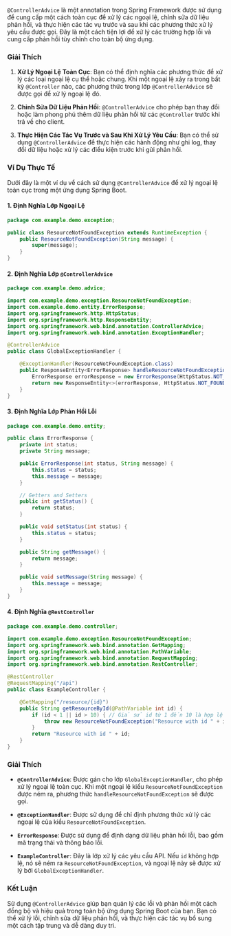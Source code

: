 `@ControllerAdvice` là một annotation trong Spring Framework được sử dụng để cung cấp một cách toàn cục để xử lý các ngoại lệ, chỉnh sửa dữ liệu phản hồi, và thực hiện các tác vụ trước và sau khi các phương thức xử lý yêu cầu được gọi. Đây là một cách tiện lợi để xử lý các trường hợp lỗi và cung cấp phản hồi tùy chỉnh cho toàn bộ ứng dụng.

### **Giải Thích**

1. **Xử Lý Ngoại Lệ Toàn Cục**: Bạn có thể định nghĩa các phương thức để xử lý các loại ngoại lệ cụ thể hoặc chung. Khi một ngoại lệ xảy ra trong bất kỳ `@Controller` nào, các phương thức trong lớp `@ControllerAdvice` sẽ được gọi để xử lý ngoại lệ đó.

2. **Chỉnh Sửa Dữ Liệu Phản Hồi**: `@ControllerAdvice` cho phép bạn thay đổi hoặc làm phong phú thêm dữ liệu phản hồi từ các `@Controller` trước khi trả về cho client.

3. **Thực Hiện Các Tác Vụ Trước và Sau Khi Xử Lý Yêu Cầu**: Bạn có thể sử dụng `@ControllerAdvice` để thực hiện các hành động như ghi log, thay đổi dữ liệu hoặc xử lý các điều kiện trước khi gửi phản hồi.

### **Ví Dụ Thực Tế**

Dưới đây là một ví dụ về cách sử dụng `@ControllerAdvice` để xử lý ngoại lệ toàn cục trong một ứng dụng Spring Boot.

#### **1. Định Nghĩa Lớp Ngoại Lệ**

```java
package com.example.demo.exception;

public class ResourceNotFoundException extends RuntimeException {
    public ResourceNotFoundException(String message) {
        super(message);
    }
}
```

#### **2. Định Nghĩa Lớp `@ControllerAdvice`**

```java
package com.example.demo.advice;

import com.example.demo.exception.ResourceNotFoundException;
import com.example.demo.entity.ErrorResponse;
import org.springframework.http.HttpStatus;
import org.springframework.http.ResponseEntity;
import org.springframework.web.bind.annotation.ControllerAdvice;
import org.springframework.web.bind.annotation.ExceptionHandler;

@ControllerAdvice
public class GlobalExceptionHandler {

    @ExceptionHandler(ResourceNotFoundException.class)
    public ResponseEntity<ErrorResponse> handleResourceNotFoundException(ResourceNotFoundException ex) {
        ErrorResponse errorResponse = new ErrorResponse(HttpStatus.NOT_FOUND.value(), ex.getMessage());
        return new ResponseEntity<>(errorResponse, HttpStatus.NOT_FOUND);
    }
}
```

#### **3. Định Nghĩa Lớp Phản Hồi Lỗi**

```java
package com.example.demo.entity;

public class ErrorResponse {
    private int status;
    private String message;

    public ErrorResponse(int status, String message) {
        this.status = status;
        this.message = message;
    }

    // Getters and Setters
    public int getStatus() {
        return status;
    }

    public void setStatus(int status) {
        this.status = status;
    }

    public String getMessage() {
        return message;
    }

    public void setMessage(String message) {
        this.message = message;
    }
}
```

#### **4. Định Nghĩa `@RestController`**

```java
package com.example.demo.controller;

import com.example.demo.exception.ResourceNotFoundException;
import org.springframework.web.bind.annotation.GetMapping;
import org.springframework.web.bind.annotation.PathVariable;
import org.springframework.web.bind.annotation.RequestMapping;
import org.springframework.web.bind.annotation.RestController;

@RestController
@RequestMapping("/api")
public class ExampleController {

    @GetMapping("/resource/{id}")
    public String getResourceById(@PathVariable int id) {
        if (id < 1 || id > 10) { // Giả sử id từ 1 đến 10 là hợp lệ
            throw new ResourceNotFoundException("Resource with id " + id + " not found");
        }
        return "Resource with id " + id;
    }
}
```

### **Giải Thích**

- **`@ControllerAdvice`**: Được gán cho lớp `GlobalExceptionHandler`, cho phép xử lý ngoại lệ toàn cục. Khi một ngoại lệ kiểu `ResourceNotFoundException` được ném ra, phương thức `handleResourceNotFoundException` sẽ được gọi.

- **`@ExceptionHandler`**: Được sử dụng để chỉ định phương thức xử lý các ngoại lệ của kiểu `ResourceNotFoundException`.

- **`ErrorResponse`**: Được sử dụng để định dạng dữ liệu phản hồi lỗi, bao gồm mã trạng thái và thông báo lỗi.

- **`ExampleController`**: Đây là lớp xử lý các yêu cầu API. Nếu `id` không hợp lệ, nó sẽ ném ra `ResourceNotFoundException`, và ngoại lệ này sẽ được xử lý bởi `GlobalExceptionHandler`.

### **Kết Luận**

Sử dụng `@ControllerAdvice` giúp bạn quản lý các lỗi và phản hồi một cách đồng bộ và hiệu quả trong toàn bộ ứng dụng Spring Boot của bạn. Bạn có thể xử lý lỗi, chỉnh sửa dữ liệu phản hồi, và thực hiện các tác vụ bổ sung một cách tập trung và dễ dàng duy trì.